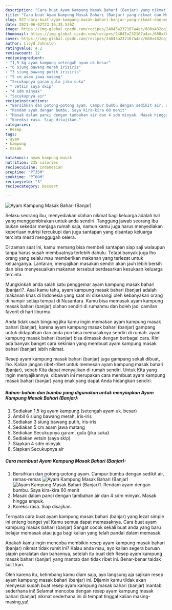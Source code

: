 ```yaml
---
description: "Cara buat Ayam Kampung Masak Bahari (Banjar) yang nikmat dan Mudah Dibuat"
title: "Cara buat Ayam Kampung Masak Bahari (Banjar) yang nikmat dan Mudah Dibuat"
slug: 927-cara-buat-ayam-kampung-masak-bahari-banjar-yang-nikmat-dan-mudah-dibuat
date: 2021-06-02T23:16:35.536Z
image: https://img-global.cpcdn.com/recipes/24045a232167a4ac/680x482cq70/ayam-kampung-masak-bahari-banjar-foto-resep-utama.jpg
thumbnail: https://img-global.cpcdn.com/recipes/24045a232167a4ac/680x482cq70/ayam-kampung-masak-bahari-banjar-foto-resep-utama.jpg
cover: https://img-global.cpcdn.com/recipes/24045a232167a4ac/680x482cq70/ayam-kampung-masak-bahari-banjar-foto-resep-utama.jpg
author: Lloyd Johnston
ratingvalue: 4.2
reviewcount: 12
recipeingredient:
- "1,5 kg ayam kampung setengah ayam uk besar"
- "6 siung bawang merah irisiris"
- "3 siung bawang putih irisiris"
- "5 cm asam jawa matang"
- "Secukupnya garam gula jika suka"
- " vetsin saya skip"
- "4 sdm minyak"
- "Secukupnya air"
recipeinstructions:
- "Bersihkan dan potong-potong ayam. Campur bumbu dengan sedikit air, remas-remas"
- "Rendam ayam dengan bumbu. Saya kira-kira 60 menit"
- "Masak dalam panci dengan tambahan air dan 4 sdm minyak. Masak hingga empuk."
- "Koreksi rasa. Siap disajikan."
categories:
- Resep
tags:
- ayam
- kampung
- masak

katakunci: ayam kampung masak 
nutrition: 235 calories
recipecuisine: Indonesian
preptime: "PT35M"
cooktime: "PT60M"
recipeyield: "3"
recipecategory: Dessert

---
```



![Ayam Kampung Masak Bahari (Banjar)](https://img-global.cpcdn.com/recipes/24045a232167a4ac/680x482cq70/ayam-kampung-masak-bahari-banjar-foto-resep-utama.jpg)

Selaku seorang ibu, menyediakan olahan nikmat bagi keluarga adalah hal yang menggembirakan untuk anda sendiri. Tanggung jawab seorang ibu bukan sekedar menjaga rumah saja, namun kamu juga harus menyediakan keperluan nutrisi tercukupi dan juga santapan yang disantap keluarga tercinta mesti menggugah selera.

Di zaman  saat ini, kamu memang bisa membeli santapan siap saji walaupun tanpa harus susah membuatnya terlebih dahulu. Tetapi banyak juga lho orang yang selalu mau memberikan makanan yang terlezat untuk keluarganya. Lantaran, menyajikan masakan sendiri akan jauh lebih bersih dan bisa menyesuaikan makanan tersebut berdasarkan kesukaan keluarga tercinta. 



Mungkinkah anda salah satu penggemar ayam kampung masak bahari (banjar)?. Asal kamu tahu, ayam kampung masak bahari (banjar) adalah makanan khas di Indonesia yang saat ini disenangi oleh kebanyakan orang di hampir setiap tempat di Nusantara. Kamu bisa memasak ayam kampung masak bahari (banjar) olahan sendiri di rumahmu dan boleh jadi camilan favorit di hari liburmu.

Anda tidak usah bingung jika kamu ingin memakan ayam kampung masak bahari (banjar), karena ayam kampung masak bahari (banjar) gampang untuk didapatkan dan anda pun bisa memasaknya sendiri di rumah. ayam kampung masak bahari (banjar) bisa dimasak dengan berbagai cara. Kini ada banyak banget cara kekinian yang membuat ayam kampung masak bahari (banjar) lebih nikmat.

Resep ayam kampung masak bahari (banjar) juga gampang sekali dibuat, lho. Kalian jangan ribet-ribet untuk memesan ayam kampung masak bahari (banjar), sebab Kita dapat menyajikan di rumah sendiri. Untuk Kita yang ingin menyajikannya, dibawah ini merupakan cara membuat ayam kampung masak bahari (banjar) yang enak yang dapat Anda hidangkan sendiri.

<!--inarticleads1-->

##### Bahan-bahan dan bumbu yang digunakan untuk menyiapkan Ayam Kampung Masak Bahari (Banjar):

1. Sediakan 1,5 kg ayam kampung (setengah ayam uk. besar)
1. Ambil 6 siung bawang merah, iris-iris
1. Sediakan 3 siung bawang putih, iris-iris
1. Sediakan 5 cm asam jawa matang
1. Sediakan Secukupnya garam, gula (jika suka)
1. Sediakan  vetsin (saya skip)
1. Siapkan 4 sdm minyak
1. Siapkan Secukupnya air




<!--inarticleads2-->

##### Cara membuat Ayam Kampung Masak Bahari (Banjar):

1. Bersihkan dan potong-potong ayam. Campur bumbu dengan sedikit air, remas-remas
<img src="https://img-global.cpcdn.com/steps/a1e9ab2e74e3f4f5/160x128cq70/ayam-kampung-masak-bahari-banjar-langkah-memasak-1-foto.jpg" alt="Ayam Kampung Masak Bahari (Banjar)"><img src="https://img-global.cpcdn.com/steps/2d2fc9207f09007d/160x128cq70/ayam-kampung-masak-bahari-banjar-langkah-memasak-1-foto.jpg" alt="Ayam Kampung Masak Bahari (Banjar)">1. Rendam ayam dengan bumbu. Saya kira-kira 60 menit
1. Masak dalam panci dengan tambahan air dan 4 sdm minyak. Masak hingga empuk.
1. Koreksi rasa. Siap disajikan.




Ternyata cara buat ayam kampung masak bahari (banjar) yang lezat simple ini enteng banget ya! Kamu semua dapat memasaknya. Cara buat ayam kampung masak bahari (banjar) Sangat cocok sekali buat anda yang baru belajar memasak atau juga bagi kalian yang telah pandai dalam memasak.

Apakah kamu ingin mencoba membikin resep ayam kampung masak bahari (banjar) nikmat tidak rumit ini? Kalau anda mau, ayo kalian segera buruan siapin peralatan dan bahannya, setelah itu buat deh Resep ayam kampung masak bahari (banjar) yang mantab dan tidak ribet ini. Benar-benar taidak sulit kan. 

Oleh karena itu, ketimbang kamu diam saja, ayo langsung aja sajikan resep ayam kampung masak bahari (banjar) ini. Dijamin kamu tiidak akan menyesal sudah buat resep ayam kampung masak bahari (banjar) mantab sederhana ini! Selamat mencoba dengan resep ayam kampung masak bahari (banjar) nikmat sederhana ini di tempat tinggal kalian masing-masing,ya!.

